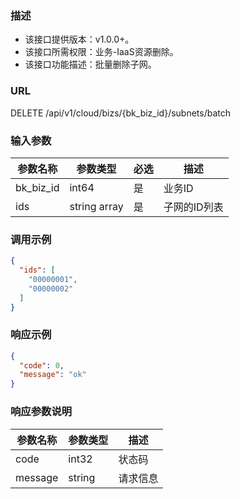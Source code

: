 ### 描述

- 该接口提供版本：v1.0.0+。
- 该接口所需权限：业务-IaaS资源删除。
- 该接口功能描述：批量删除子网。

### URL

DELETE /api/v1/cloud/bizs/{bk_biz_id}/subnets/batch

### 输入参数

| 参数名称        | 参数类型         | 必选  | 描述      |
|-------------|--------------|-----|---------|
| bk_biz_id   | int64        | 是   | 业务ID    |
| ids         | string array | 是   | 子网的ID列表 |

### 调用示例

```json
{
  "ids": [
    "00000001",
    "00000002"
  ]
}
```

### 响应示例

```json
{
  "code": 0,
  "message": "ok"
}
```

### 响应参数说明

| 参数名称    | 参数类型   | 描述   |
|---------|--------|------|
| code    | int32  | 状态码  |
| message | string | 请求信息 |
